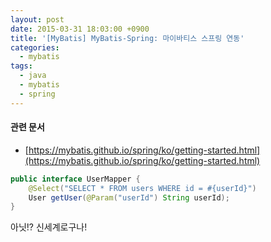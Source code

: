 ```yaml
---
layout: post
date: 2015-03-31 18:03:00 +0900
title: '[MyBatis] MyBatis-Spring: 마이바티스 스프링 연동'
categories:
  - mybatis
tags:
  - java
  - mybatis
  - spring
---
```


#### 관련 문서

- [https://mybatis.github.io/spring/ko/getting-started.html](https://mybatis.github.io/spring/ko/getting-started.html)

```java
public interface UserMapper {
    @Select("SELECT * FROM users WHERE id = #{userId}")
    User getUser(@Param("userId") String userId);
}
```

아닛!? 신세계로구나!
